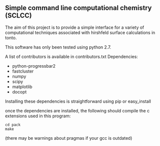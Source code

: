 ## Simple command line computational chemistry (SCLCC)
The aim of this project is to provide a simple interface
for a variety of computational techniques associated
with hirshfeld surface calculations in tonto.

This software has only been tested using python 2.7.

A list of contributors is available in contributors.txt
Dependencies:
* python-progressbar2
* fastcluster
* numpy
* scipy
* matplotlib
* docopt

Installing these dependencies is straightforward using pip or easy_install

once the dependencies are installed, the following should compile the c
extensions used in this program:

    cd pack
    make

(there may be warnings about pragmas if your gcc is outdated)
